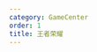 ```yaml
---
category: GameCenter
order: 1
title: 王者荣耀
---
```


<!--
`antd` provides plenty of UI components to enrich your web applications, and we will improve components experience consistently. We also recommend some great [Third-Party Libraries](/docs/react/recommendation) additionally.

<ComponentOverview></ComponentOverview> -->
